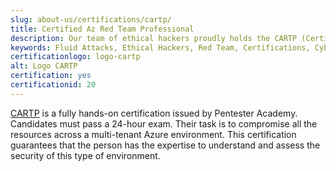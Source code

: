 ```yaml
---
slug: about-us/certifications/cartp/
title: Certified Az Red Team Professional
description: Our team of ethical hackers proudly holds the CARTP (Certified Az Red Team Professional) certification, among many others.
keywords: Fluid Attacks, Ethical Hackers, Red Team, Certifications, Cybersecurity, Pentesters, Whitehat Hackers, CARTP
certificationlogo: logo-cartp
alt: Logo CARTP
certification: yes
certificationid: 20
---
```


[CARTP](https://www.credential.net/group/283019)
is a fully hands-on certification issued by Pentester Academy.
Candidates must pass a 24-hour exam.
Their task is to compromise all the resources
across a multi-tenant Azure environment.
This certification guarantees
that the person has the expertise to understand
and assess the security of this type of environment.
